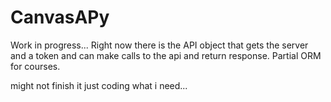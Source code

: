 # CanvasAPy
Work in progress...
Right now there is the API object that gets the server and a token and can make calls to the api and return response.
Partial ORM for courses.

might not finish it just coding what i need...
